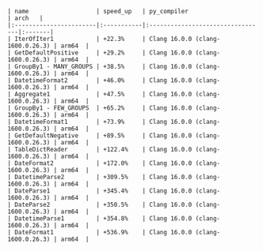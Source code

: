     | name                   | speed_up   | py_compiler                      | arch   |
    |:-----------------------|:-----------|:---------------------------------|:-------|
    | IterOfIter1            | +22.3%     | Clang 16.0.0 (clang-1600.0.26.3) | arm64  |
    | GetDefaultPositive     | +29.2%     | Clang 16.0.0 (clang-1600.0.26.3) | arm64  |
    | GroupBy1 - MANY_GROUPS | +38.5%     | Clang 16.0.0 (clang-1600.0.26.3) | arm64  |
    | DatetimeFormat2        | +46.0%     | Clang 16.0.0 (clang-1600.0.26.3) | arm64  |
    | Aggregate1             | +47.5%     | Clang 16.0.0 (clang-1600.0.26.3) | arm64  |
    | GroupBy1 - FEW_GROUPS  | +65.2%     | Clang 16.0.0 (clang-1600.0.26.3) | arm64  |
    | DatetimeFormat1        | +73.9%     | Clang 16.0.0 (clang-1600.0.26.3) | arm64  |
    | GetDefaultNegative     | +89.5%     | Clang 16.0.0 (clang-1600.0.26.3) | arm64  |
    | TableDictReader        | +122.4%    | Clang 16.0.0 (clang-1600.0.26.3) | arm64  |
    | DateFormat2            | +172.0%    | Clang 16.0.0 (clang-1600.0.26.3) | arm64  |
    | DatetimeParse2         | +309.5%    | Clang 16.0.0 (clang-1600.0.26.3) | arm64  |
    | DateParse1             | +345.4%    | Clang 16.0.0 (clang-1600.0.26.3) | arm64  |
    | DateParse2             | +350.5%    | Clang 16.0.0 (clang-1600.0.26.3) | arm64  |
    | DatetimeParse1         | +354.8%    | Clang 16.0.0 (clang-1600.0.26.3) | arm64  |
    | DateFormat1            | +536.9%    | Clang 16.0.0 (clang-1600.0.26.3) | arm64  |